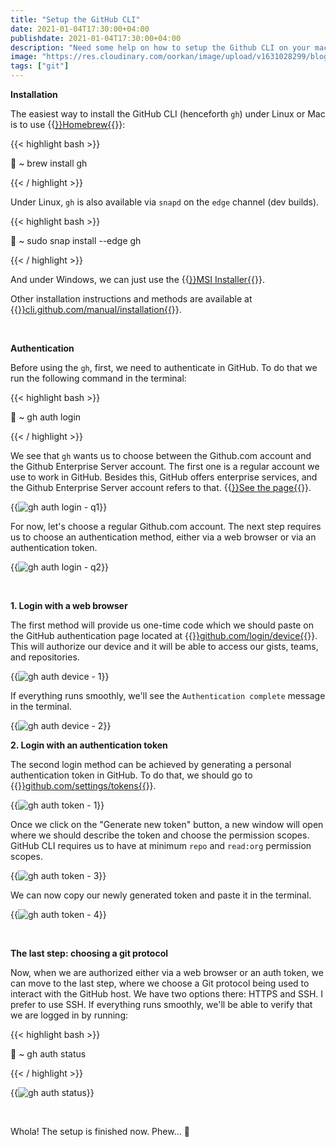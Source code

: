 ```yaml
---
title: "Setup the GitHub CLI"
date: 2021-01-04T17:30:00+04:00
publishdate: 2021-01-04T17:30:00+04:00
description: "Need some help on how to setup the Github CLI on your machine? Check out this guide."
image: "https://res.cloudinary.com/oorkan/image/upload/v1631028299/blog/img/topics/git/github_cli_setup/setup-the-github-cli_jttwqh.jpg"
tags: ["git"]
---
```


**Installation**

The easiest way to install the GitHub CLI (henceforth `gh`) under Linux or Mac is to use {{<a href="https://gist.github.com/oorkan/6e4f44652c1458032d20d517d52ab608" target="_blank" rel="noopener noreferrer">}}Homebrew{{</a>}}:

{{< highlight bash >}}

🚀 ~ brew install gh

{{< / highlight >}}

Under Linux, `gh` is also available via `snapd` on the `edge` channel (dev builds).

{{< highlight bash >}}

🚀 ~ sudo snap install --edge gh

{{< / highlight >}}

And under Windows, we can just use the {{<a href="https://github.com/cli/cli/releases/download/v1.4.0/gh_1.4.0_windows_amd64.msi" target="_blank" rel="noopener noreferrer">}}MSI Installer{{</a>}}.

Other installation instructions and methods are available at {{<a href="https://cli.github.com/manual/installation" target="_blank" rel="noopener noreferrer">}}cli.github.com/manual/installation{{</a>}}.

&nbsp;

**Authentication**

Before using the `gh`, first, we need to authenticate in GitHub. To do that we run the following command in the terminal:

{{< highlight bash >}}

🚀 ~ gh auth login

{{< / highlight >}}

We see that `gh` wants us to choose between the Github.com account and the Github Enterprise Server account. The first one is a regular account we use to work in GitHub. Besides this, GitHub offers enterprise services, and the Github Enterprise Server account refers to that. {{<a href="https://github.com/enterprise" target="_blank" rel="noopener noreferrer">}}See the page{{</a>}}.

{{<img src="https://res.cloudinary.com/oorkan/image/upload/v1609535399/blog/img/topics/git/github_cli_setup/gh_auth_login-q1_dfqlep.png" alt="gh auth login - q1" loading="lazy">}}

For now, let's choose a regular Github.com account. The next step requires us to choose an authentication method, either via a web browser or via an authentication token.

{{<img src="https://res.cloudinary.com/oorkan/image/upload/v1609533486/blog/img/topics/git/github_cli_setup/gh_auth_login-q2_xoypye.png" alt="gh auth login - q2" loading="lazy">}}

&nbsp;

**1. Login with a web browser**

The first method will provide us one-time code which we should paste on the GitHub authentication page located at {{<a href="https://github.com/login/device" target="_blank" rel="noopener noreferrer">}}github.com/login/device{{</a>}}. This will authorize our device and it will be able to access our gists, teams, and repositories. 

{{<img src="https://res.cloudinary.com/oorkan/image/upload/v1609546405/blog/img/topics/git/github_cli_setup/gh_auth_device-1_q8jyet.png" alt="gh auth device - 1" loading="lazy">}}

If everything runs smoothly, we'll see the `Authentication complete` message in the terminal.

{{<img src="https://res.cloudinary.com/oorkan/image/upload/v1609546561/blog/img/topics/git/github_cli_setup/gh_auth_device-2_ea6swc.png" alt="gh auth device - 2" loading="lazy">}}

**2. Login with an authentication token**

The second login method can be achieved by generating a personal authentication token in GitHub. To do that, we should go to {{<a href="https://github.com/settings/tokens" target="_blank" rel="noopener noreferrer">}}github.com/settings/tokens{{</a>}}.

{{<img src="https://res.cloudinary.com/oorkan/image/upload/v1609547977/blog/img/topics/git/github_cli_setup/gh_auth_token-1_bo1zak.png" alt="gh auth token - 1" loading="lazy">}}

Once we click on the "Generate new token" button, a new window will open where we should describe the token and choose the permission scopes. GitHub CLI requires us to have at minimum `repo` and `read:org` permission scopes.

{{<img src="https://res.cloudinary.com/oorkan/image/upload/v1609633287/blog/img/topics/git/github_cli_setup/gh_auth_token-3_awuzxb.png" alt="gh auth token - 3" loading="lazy">}}

We can now copy our newly generated token and paste it in the terminal.

{{<img src="https://res.cloudinary.com/oorkan/image/upload/v1609633886/blog/img/topics/git/github_cli_setup/gh_auth_token-4_xjoqli.png" alt="gh auth token - 4" loading="lazy">}}

&nbsp;

**The last step: choosing a git protocol**

Now, when we are authorized either via a web browser or an auth token, we can move to the last step, where we choose a Git protocol being used to interact with the GitHub host. We have two options there: HTTPS and SSH. I prefer to use SSH. If everything runs smoothly, we'll be able to verify that we are logged in by running:

{{< highlight bash >}}

🚀 ~ gh auth status

{{< / highlight >}}

{{<img src="https://res.cloudinary.com/oorkan/image/upload/v1609635633/blog/img/topics/git/github_cli_setup/gh_auth_status_ftq5kc.png" alt="gh auth status" loading="lazy">}}

&nbsp;

Whola! The setup is finished now. Phew... 🥴
